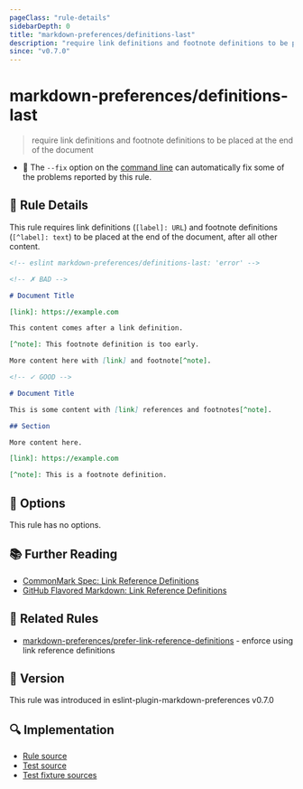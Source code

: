 ```yaml
---
pageClass: "rule-details"
sidebarDepth: 0
title: "markdown-preferences/definitions-last"
description: "require link definitions and footnote definitions to be placed at the end of the document"
since: "v0.7.0"
---
```


# markdown-preferences/definitions-last

> require link definitions and footnote definitions to be placed at the end of the document

- 🔧 The `--fix` option on the [command line](https://eslint.org/docs/user-guide/command-line-interface#fixing-problems) can automatically fix some of the problems reported by this rule.

## 📖 Rule Details

This rule requires link definitions (`[label]: URL`) and footnote definitions (`[^label]: text`) to be placed at the end of the document, after all other content.

<!-- eslint-skip -->

```md
<!-- eslint markdown-preferences/definitions-last: 'error' -->

<!-- ✗ BAD -->

# Document Title

[link]: https://example.com

This content comes after a link definition.

[^note]: This footnote definition is too early.

More content here with [link] and footnote[^note].

<!-- ✓ GOOD -->

# Document Title

This is some content with [link] references and footnotes[^note].

## Section

More content here.

[link]: https://example.com

[^note]: This is a footnote definition.
```

## 🔧 Options

This rule has no options.

## 📚 Further Reading

- [CommonMark Spec: Link Reference Definitions](https://spec.commonmark.org/0.31.2/#link-reference-definitions)
- [GitHub Flavored Markdown: Link Reference Definitions](https://github.github.com/gfm/#link-reference-definitions)

## 👫 Related Rules

- [markdown-preferences/prefer-link-reference-definitions](./prefer-link-reference-definitions.md) - enforce using link reference definitions

## 🚀 Version

This rule was introduced in eslint-plugin-markdown-preferences v0.7.0

## 🔍 Implementation

- [Rule source](https://github.com/ota-meshi/eslint-plugin-markdown-preferences/blob/main/src/rules/definitions-last.ts)
- [Test source](https://github.com/ota-meshi/eslint-plugin-markdown-preferences/blob/main/tests/src/rules/definitions-last.ts)
- [Test fixture sources](https://github.com/ota-meshi/eslint-plugin-markdown-preferences/tree/main/tests/fixtures/rules/definitions-last)
